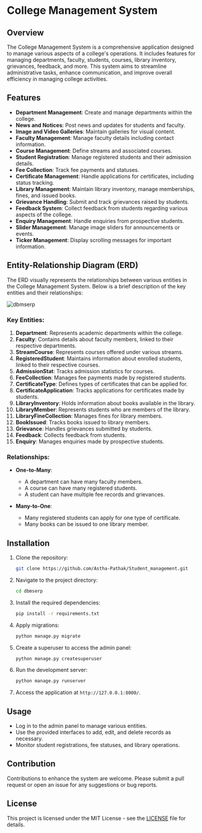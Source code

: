 # College Management System

## Overview

The College Management System is a comprehensive application designed to manage various aspects of a college's operations. It includes features for managing departments, faculty, students, courses, library inventory, grievances, feedback, and more. This system aims to streamline administrative tasks, enhance communication, and improve overall efficiency in managing college activities.

## Features

- **Department Management**: Create and manage departments within the college.
- **News and Notices**: Post news and updates for students and faculty.
- **Image and Video Galleries**: Maintain galleries for visual content.
- **Faculty Management**: Manage faculty details including contact information.
- **Course Management**: Define streams and associated courses.
- **Student Registration**: Manage registered students and their admission details.
- **Fee Collection**: Track fee payments and statuses.
- **Certificate Management**: Handle applications for certificates, including status tracking.
- **Library Management**: Maintain library inventory, manage memberships, fines, and issued books.
- **Grievance Handling**: Submit and track grievances raised by students.
- **Feedback System**: Collect feedback from students regarding various aspects of the college.
- **Enquiry Management**: Handle enquiries from prospective students.
- **Slider Management**: Manage image sliders for announcements or events.
- **Ticker Management**: Display scrolling messages for important information.

## Entity-Relationship Diagram (ERD)

The ERD visually represents the relationships between various entities in the College Management System. Below is a brief description of the key entities and their relationships:

![dbmserp](https://github.com/user-attachments/assets/972befa6-1f61-4465-aef1-ae3bb1214b7c)

### Key Entities:

1. **Department**: Represents academic departments within the college.
2. **Faculty**: Contains details about faculty members, linked to their respective departments.
3. **StreamCourse**: Represents courses offered under various streams.
4. **RegisteredStudent**: Maintains information about enrolled students, linked to their respective courses.
5. **AdmissionStat**: Tracks admission statistics for courses.
6. **FeeCollection**: Manages fee payments made by registered students.
7. **CertificateType**: Defines types of certificates that can be applied for.
8. **CertificateApplication**: Tracks applications for certificates made by students.
9. **LibraryInventory**: Holds information about books available in the library.
10. **LibraryMember**: Represents students who are members of the library.
11. **LibraryFineCollection**: Manages fines for library members.
12. **BookIssued**: Tracks books issued to library members.
13. **Grievance**: Handles grievances submitted by students.
14. **Feedback**: Collects feedback from students.
15. **Enquiry**: Manages enquiries made by prospective students.

### Relationships:

- **One-to-Many**: 
  - A department can have many faculty members.
  - A course can have many registered students.
  - A student can have multiple fee records and grievances.
  
- **Many-to-One**: 
  - Many registered students can apply for one type of certificate.
  - Many books can be issued to one library member.

## Installation

1. Clone the repository:
   ```bash
   git clone https://github.com/Astha-Pathak/Student_management.git
   ```

2. Navigate to the project directory:
   ```bash
   cd dbmserp
   ```

3. Install the required dependencies:
   ```bash
   pip install -r requirements.txt
   ```

4. Apply migrations:
   ```bash
   python manage.py migrate
   ```

5. Create a superuser to access the admin panel:
   ```bash
   python manage.py createsuperuser
   ```

6. Run the development server:
   ```bash
   python manage.py runserver
   ```

7. Access the application at `http://127.0.0.1:8000/`.

## Usage

- Log in to the admin panel to manage various entities.
- Use the provided interfaces to add, edit, and delete records as necessary.
- Monitor student registrations, fee statuses, and library operations.

## Contribution

Contributions to enhance the system are welcome. Please submit a pull request or open an issue for any suggestions or bug reports.

## License

This project is licensed under the MIT License - see the [LICENSE](LICENSE) file for details.
